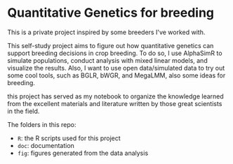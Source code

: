 # Quantitative Genetics for breeding
This is a private project inspired by some breeders I've worked with. 

This self-study project aims to figure out how quantitative genetics can support breeding decisions in crop breeding.
To do so, I use AlphaSimR to simulate populations, conduct analysis with mixed linear models, and visualize the results.
Also, I want to use open data/simulated data to try out some cool tools, such as BGLR, bWGR, and MegaLMM, also some ideas for breeding.

this project has served as my notebook to organize the knowledge learned from the excellent materials and literature written by those great scientists in the field.

The folders in this repo:
- `R`: the R scripts used for this project
- `doc`: documentation
- `fig`: figures generated from the data analysis



